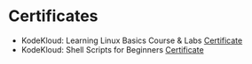 # Certificates

- KodeKloud: Learning Linux Basics Course & Labs [Certificate](https://kodekloud.com/certificate-verification/7A6997A42C-7A63920AEE-7A6364B706/)
- KodeKloud: Shell Scripts for Beginners [Certificate](https://kodekloud.com/certificate-verification/7A6997A42C-7A639208F8-7A6364B706/)
